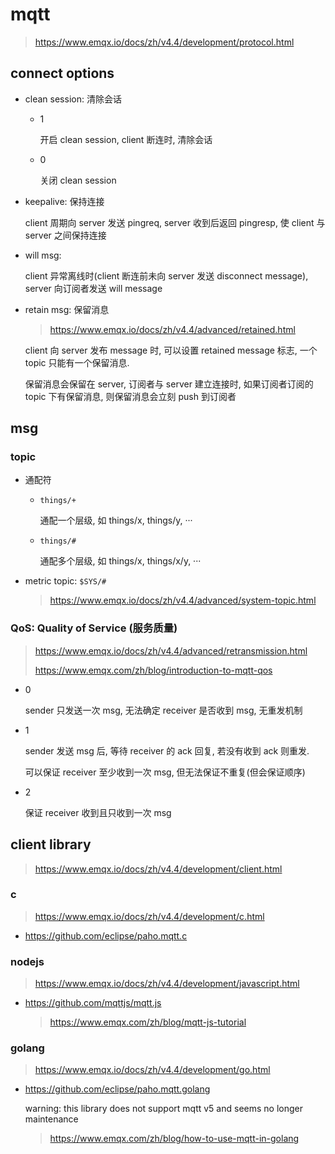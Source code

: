 # mqtt

> https://www.emqx.io/docs/zh/v4.4/development/protocol.html

## connect options

- clean session: 清除会话

    - 1

        开启 clean session, client 断连时, 清除会话

    - 0

        关闭 clean session

- keepalive: 保持连接

    client 周期向 server 发送 pingreq, server 收到后返回 pingresp, 使 client 与 server 之间保持连接

- will msg:

    client 异常离线时(client 断连前未向 server 发送 disconnect message), server 向订阅者发送 will message

- retain msg: 保留消息

    > https://www.emqx.io/docs/zh/v4.4/advanced/retained.html

    client 向 server 发布 message 时, 可以设置 retained message 标志, 一个 topic 只能有一个保留消息.

    保留消息会保留在 server, 订阅者与 server 建立连接时, 如果订阅者订阅的 topic 下有保留消息, 则保留消息会立刻 push 到订阅者

## msg

### topic

- 通配符

    - `things/+`

        通配一个层级, 如 things/x, things/y, ···

    - `things/#`

        通配多个层级, 如 things/x, things/x/y, ···

- metric topic: `$SYS/#`

    > https://www.emqx.io/docs/zh/v4.4/advanced/system-topic.html

### QoS: Quality of Service (服务质量)

> https://www.emqx.io/docs/zh/v4.4/advanced/retransmission.html
>
> https://www.emqx.com/zh/blog/introduction-to-mqtt-qos

- 0

    sender 只发送一次 msg, 无法确定 receiver 是否收到 msg, 无重发机制

- 1

    sender 发送 msg 后, 等待 receiver 的 ack 回复, 若没有收到 ack 则重发.

    可以保证 receiver 至少收到一次 msg, 但无法保证不重复(但会保证顺序)

- 2

    保证 receiver 收到且只收到一次 msg

## client library

> https://www.emqx.io/docs/zh/v4.4/development/client.html

### c

> https://www.emqx.io/docs/zh/v4.4/development/c.html

- https://github.com/eclipse/paho.mqtt.c

### nodejs

> https://www.emqx.io/docs/zh/v4.4/development/javascript.html

- https://github.com/mqttjs/mqtt.js

    > https://www.emqx.com/zh/blog/mqtt-js-tutorial

### golang

> https://www.emqx.io/docs/zh/v4.4/development/go.html

- https://github.com/eclipse/paho.mqtt.golang

    warning: this library does not support mqtt v5 and seems no longer maintenance

    > https://www.emqx.com/zh/blog/how-to-use-mqtt-in-golang
